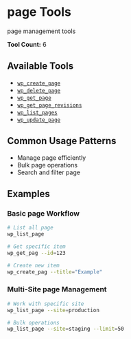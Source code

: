# page Tools

page management tools

**Tool Count:** 6

## Available Tools

- [`wp_create_page`](./tools/wp_create_page.md)
- [`wp_delete_page`](./tools/wp_delete_page.md)
- [`wp_get_page`](./tools/wp_get_page.md)
- [`wp_get_page_revisions`](./tools/wp_get_page_revisions.md)
- [`wp_list_pages`](./tools/wp_list_pages.md)
- [`wp_update_page`](./tools/wp_update_page.md)

## Common Usage Patterns

- Manage page efficiently
- Bulk page operations
- Search and filter page

## Examples

### Basic page Workflow

```bash
# List all page
wp_list_page

# Get specific item
wp_get_pag --id=123

# Create new item  
wp_create_pag --title="Example"
```

### Multi-Site page Management

```bash
# Work with specific site
wp_list_page --site=production

# Bulk operations
wp_list_page --site=staging --limit=50
```
